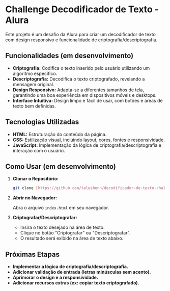 # Challenge Decodificador de Texto - Alura

Este projeto é um desafio da Alura para criar um decodificador de texto com design responsivo e funcionalidade de criptografia/descriptografia.

## Funcionalidades (em desenvolvimento)

- **Criptografia:** Codifica o texto inserido pelo usuário utilizando um algoritmo específico.
- **Descriptografia:** Decodifica o texto criptografado, revelando a mensagem original.
- **Design Responsivo:** Adapta-se a diferentes tamanhos de tela, garantindo uma boa experiência em dispositivos móveis e desktops.
- **Interface Intuitiva:** Design limpo e fácil de usar, com botões e áreas de texto bem definidas.

## Tecnologias Utilizadas

- **HTML:** Estruturação do conteúdo da página.
- **CSS:** Estilização visual, incluindo layout, cores, fontes e responsividade.
- **JavaScript:** Implementação da lógica de criptografia/descriptografia e interação com o usuário.

## Como Usar (em desenvolvimento)

1. **Clonar o Repositório:**

   ```bash
   git clone [https://github.com/taleshenn/decodificador-de-texto-challenge-alura.git](https://github.com/taleshenn/decodificador-de-texto-challenge-alura.git)
   ```

2. **Abrir no Navegador:**

   Abra o arquivo `index.html` em seu navegador.

3. **Criptografar/Descriptografar:**

   - Insira o texto desejado na área de texto.
   - Clique no botão "Criptografar" ou "Descriptografar".
   - O resultado será exibido na área de texto abaixo.

## Próximas Etapas

- **Implementar a lógica de criptografia/descriptografia.**
- **Adicionar validação de entrada (letras minúsculas sem acento).**
- **Aprimorar o design e a responsividade.**
- **Adicionar recursos extras (ex: copiar texto criptografado).**
